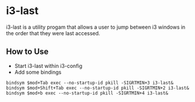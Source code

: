 # i3-last

i3-last is a utility progam that allows a user to jump between i3 windows in the
order that they were last accessed.



## How to Use
- Start i3-last within i3-config
- Add some bindings
```
bindsym $mod+Tab exec --no-startup-id pkill -SIGRTMIN+3 i3-last&
bindsym $mod+Shift+Tab exec --no-startup-id pkill -SIGRTMIN+2 i3-last&
bindsym $mod+b exec --no-startup-id pkill -SIGRTMIN+4 i3-last&
```
